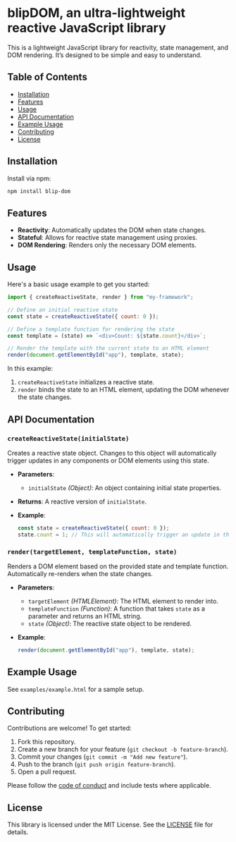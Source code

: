 # blipDOM, an ultra-lightweight reactive JavaScript library

This is a lightweight JavaScript library for reactivity, state management, and DOM rendering. It’s designed to be simple and easy to understand.

## Table of Contents

- [Installation](#installation)
- [Features](#features)
- [Usage](#usage)
- [API Documentation](#api-documentation)
- [Example Usage](#example-usage)
- [Contributing](#contributing)
- [License](#license)

## Installation

Install via npm:

```bash
npm install blip-dom
```

## Features

- **Reactivity**: Automatically updates the DOM when state changes.
- **Stateful**: Allows for reactive state management using proxies.
- **DOM Rendering**: Renders only the necessary DOM elements.

## Usage

Here's a basic usage example to get you started:

```javascript
import { createReactiveState, render } from "my-framework";

// Define an initial reactive state
const state = createReactiveState({ count: 0 });

// Define a template function for rendering the state
const template = (state) => `<div>Count: ${state.count}</div>`;

// Render the template with the current state to an HTML element
render(document.getElementById("app"), template, state);
```

In this example:

1. `createReactiveState` initializes a reactive state.
2. `render` binds the state to an HTML element, updating the DOM whenever the state changes.

## API Documentation

### `createReactiveState(initialState)`

Creates a reactive state object. Changes to this object will automatically trigger updates in any components or DOM elements using this state.

- **Parameters**:

  - `initialState` _(Object)_: An object containing initial state properties.

- **Returns**: A reactive version of `initialState`.

- **Example**:

  ```javascript
  const state = createReactiveState({ count: 0 });
  state.count = 1; // This will automatically trigger an update in the UI.
  ```

### `render(targetElement, templateFunction, state)`

Renders a DOM element based on the provided state and template function. Automatically re-renders when the state changes.

- **Parameters**:

  - `targetElement` _(HTMLElement)_: The HTML element to render into.
  - `templateFunction` _(Function)_: A function that takes `state` as a parameter and returns an HTML string.
  - `state` _(Object)_: The reactive state object to be rendered.

- **Example**:

  ```javascript
  render(document.getElementById("app"), template, state);
  ```

## Example Usage

See `examples/example.html` for a sample setup.

## Contributing

Contributions are welcome! To get started:

1. Fork this repository.
2. Create a new branch for your feature (`git checkout -b feature-branch`).
3. Commit your changes (`git commit -m "Add new feature"`).
4. Push to the branch (`git push origin feature-branch`).
5. Open a pull request.

Please follow the [code of conduct](CODE_OF_CONDUCT.md) and include tests where applicable.

## License

This library is licensed under the MIT License. See the [LICENSE](LICENSE) file for details.
